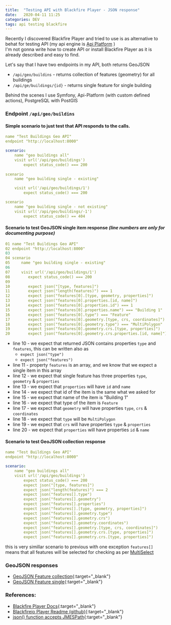 ```yaml
---
title:  "Testing API with Blackfire Player - JSON response"
date:   2020-04-11 11:25
categories: DEV
tags: api testing blackfire
---
```


Recently I discovered Blackfire Player and tried to use is as alternative to behat for testing API (my api engine is [Api Platform](https://api-platform.com/) )  
I'm not gonna write how to create API or install Blackfire Player as it is already described and easy to find.

Let's say that I have two endpoints in my API, both returns GeoJSON
* `/api/geo/buildins` - returns collection of features (geometry) for all buildings
* `/api/ge/buildings/{id}` - returns single feature for single building

Behind the scenes I use Symfony, Api-Platform (with custom defined actions), PostgreSQL with PostGIS

### Endpoint `/api/geo/buildins`

#### Simple scenario to just test that API responds to the calls.

```yaml
name "Test Buildings Geo API"
endpoint "http://localhost:8000"

scenario:
    name "geo buildings all"
    visit url('/api/geo/buildings')
        expect status_code() === 200
        
scenario
    name "geo building single - existing"

    visit url('/api/geo/buildings/1')
        expect status_code() === 200        

scenario
    name "geo building single - not existing"
    visit url('/api/geo/buildings/-1')
        expect status_code() == 404

```

#### Scenario to test GeoJSON single item response *(line numbers are only for documenting purpose)*

```yaml
01 name "Test Buildings Geo API"
02 endpoint "http://localhost:8000"
03 
04 scenario
05     name "geo building single - existing"
06 
07     visit url('/api/geo/buildings/1')
08        expect status_code() === 200        
09 
10        expect json("[type, features]")
11        expect json("length(features)") === 1
12        expect json("features[0].[type, geometry, properties]")
13        expect json("features[0].properties.[id, name]")
14        expect json("features[0].properties.id") === 1
15        expect json("features[0].properties.name") === "Building 1"
16        expect json("features[0].type") === "Feature"
17        expect json("features[0].geometry.[type, crs, coordinates]")
18        expect json("features[0].geometry.type") === "MultiPolygon"
19        expect json("features[0].geometry.crs.[type, properties]")
20        expect json("features[0].geometry.crs.properties.[id, name]")
```


* line 10 - we expect that returned JSON contains properties `type` and `features`, this can be written also as
  * `expect json("type")`
  * `expect json("features")`
* line 11 - property `features` is an array, and we know that we expect a single item in this array
* line 12 - we expect that single feature has three properties `type`, `geometry` & `properties`
* line 13 - we expect that `properties` will have `id` and `name`
* line 14 - we expect that id of the item is the same what we asked for
* line 15 - we expect that name of the item is "Building 1"
* line 16 - we expect that type of the item is `Feature`
* line 17 - we expect that `geometry` will have properties `type`, `crs` & `coordinates`
* line 18 - we expect that `type` will be `MultiPolygon`
* line 19 - we expect that `crs` will have properties `type` & `properties`
* line 20 - we expect that `properties` will have properties `id` & `name`

#### Scenario to test GeoJSON collection response

```yaml
name "Test Buildings Geo API"
endpoint "http://localhost:8000"

scenario:
    name "geo buildings all"
    visit url('/api/geo/buildings')
        expect status_code() === 200
        expect json("[type, features]")
        expect json("length(features)") === 2
        expect json("features[].type")
        expect json("features[].geometry")
        expect json("features[].properties")
        expect json("features[].[type, geometry, properties]")
        expect json("features[].geometry.type")
        expect json("features[].geometry.crs")
        expect json("features[].geometry.coordinates")
        expect json("features[].geometry.[type, crs, coordinates]")
        expect json("features[].geometry.crs.[type, properties]")
        expect json("features[].geometry.crs.[type, properties]")
```

this is very simillar scenario to previous with one exception `features[]` means that all features will be selected for checking as per [MultiSelect](https://jmespath.org/tutorial.html#multiselect)


### GeoJSON responses

* [GeoJSON Feature collection](/data/2020-04-11/response_collection.json){:target="_blank"}
* [GeoJSON Feature single](/data/2020-04-11/response_item.json){:target="_blank"}


### References:
* [Blackfire Player Docs](https://blackfire.io/docs/player/index){:target="_blank"}
* [Blackfireio Player Readme (github)](https://github.com/blackfireio/player/blob/master/README.rst){:target="_blank"}
* [json() function accepts JMESPath](http://jmespath.org/specification.html){:target="_blank"}
